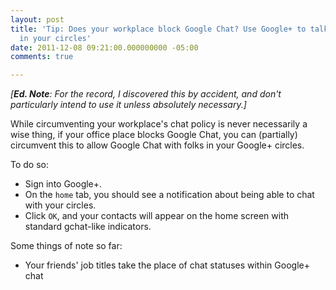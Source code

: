 ```yaml
---
layout: post
title: 'Tip: Does your workplace block Google Chat? Use Google+ to talk to people
  in your circles'
date: 2011-12-08 09:21:00.000000000 -05:00
comments: true

---
```

*[**Ed. Note**: For the record, I discovered this by accident, and don't particularly intend to use it unless absolutely necessary.]*

While circumventing your workplace's chat policy is never necessarily a wise thing, if your office place blocks Google Chat, you can (partially) circumvent this to allow Google Chat with folks in your Google+ circles.

To do so:

* Sign into Google+.
* On the `home` tab, you should see a notification about being able to chat with your circles.
* Click `OK`, and your contacts will appear on the home screen with standard gchat-like indicators.

Some things of note so far:

* Your friends' job titles take the place of chat statuses within Google+ chat
